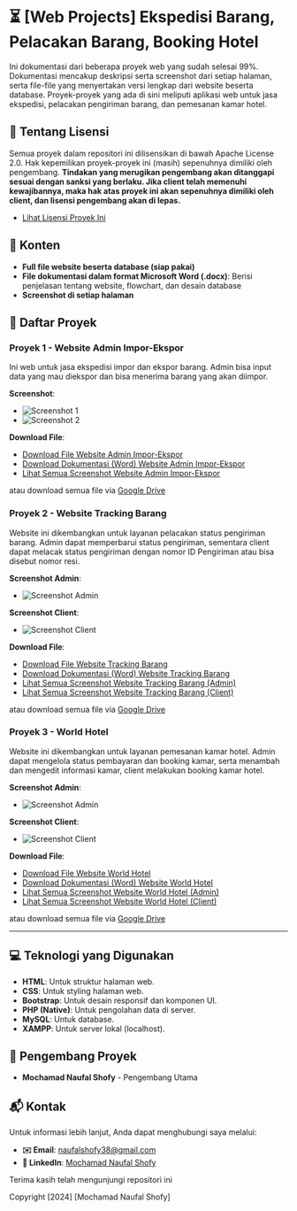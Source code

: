 # ⏳ [Web Projects] Ekspedisi Barang, Pelacakan Barang, Booking Hotel

Ini dokumentasi dari beberapa proyek web yang sudah selesai 99%. Dokumentasi mencakup deskripsi serta screenshot dari setiap halaman, serta file-file yang menyertakan versi lengkap dari website beserta database. Proyek-proyek yang ada di sini meliputi aplikasi web untuk jasa ekspedisi, pelacakan pengiriman barang, dan pemesanan kamar hotel.

## 📜 Tentang Lisensi

Semua proyek dalam repositori ini dilisensikan di bawah Apache License 2.0. Hak kepemilikan proyek-proyek ini (masih) sepenuhnya dimiliki oleh pengembang. **Tindakan yang merugikan pengembang akan ditanggapi sesuai dengan sanksi yang berlaku. Jika client telah memenuhi kewajibannya, maka hak atas proyek ini akan sepenuhnya dimiliki oleh client, dan lisensi pengembang akan di lepas.**

- [Lihat Lisensi Proyek Ini](https://github.com/nopalsh/pending-web-projects/blob/main/LICENSE)


## 📂 Konten

- **Full file website beserta database (siap pakai)**
- **File dokumentasi dalam format Microsoft Word (.docx)**: Berisi penjelasan tentang website, flowchart, dan desain database
- **Screenshot di setiap halaman**

## 🌟 Daftar Proyek

### Proyek 1 - Website Admin Impor-Ekspor

Ini web untuk jasa ekspedisi impor dan ekspor barang. Admin bisa input data yang mau diekspor dan bisa menerima barang yang akan diimpor.

**Screenshot**:
- ![Screenshot 1](https://github.com/nopalsh/pending-web-projects/blob/main/Admin%20Impor-Ekspor/Screenshot/screencapture-localhost-eks-impor-php-2024-07-08-10_10_34.png)
- ![Screenshot 2](https://github.com/nopalsh/pending-web-projects/blob/main/Admin%20Impor-Ekspor/Screenshot/screencapture-localhost-eks-edit-ekspor-php-2024-07-08-10_11_02.png)

**Download File**:
- [Download File Website Admin Impor-Ekspor](https://raw.githubusercontent.com/nopalsh/pending-web-projects/main/Admin%20Impor-Ekspor/Admin%20Impor-Ekspor.zip)
- [Download Dokumentasi (Word) Website Admin Impor-Ekspor](https://raw.githubusercontent.com/nopalsh/pending-web-projects/main/Admin%20Impor-Ekspor/Website%20Impor-Ekspor%20Barang.docx)
- [Lihat Semua Screenshot Website Admin Impor-Ekspor](https://github.com/nopalsh/pending-web-projects/tree/main/Admin%20Impor-Ekspor/Screenshot)

atau download semua file via [Google Drive](https://drive.google.com/drive/folders/1gUxMbK7adSH_VLIbiCzOVtGZrHxYnz7N?usp=sharing)

### Proyek 2 - Website Tracking Barang

Website ini dikembangkan untuk layanan pelacakan status pengiriman barang. Admin dapat memperbarui status pengiriman, sementara client dapat melacak status pengiriman dengan nomor ID Pengiriman atau bisa disebut nomor resi.

**Screenshot Admin**:
- ![Screenshot Admin](https://github.com/nopalsh/pending-web-projects/blob/main/Tracking/Screenshot%20Admin/screencapture-localhost-eks-tracking-tracking-php-2024-07-08-10_12_38.png)

**Screenshot Client**:
- ![Screenshot Client](https://github.com/nopalsh/pending-web-projects/blob/main/Tracking/Screenshot%20Client/screencapture-localhost-ekspedisi-index-php-2024-07-08-10_14_09.png)

**Download File**:
- [Download File Website Tracking Barang](https://raw.githubusercontent.com/nopalsh/pending-web-projects/main/Tracking/Website%20Tracking.zip)
- [Download Dokumentasi (Word) Website Tracking Barang](https://raw.githubusercontent.com/nopalsh/pending-web-projects/main/Tracking/Website%20Tracking.docx)
- [Lihat Semua Screenshot Website Tracking Barang (Admin)](https://github.com/nopalsh/pending-web-projects/tree/main/Tracking/Screenshot%20Admin)
- [Lihat Semua Screenshot Website Tracking Barang (Client)](https://github.com/nopalsh/pending-web-projects/tree/main/Tracking/Screenshot%20Client)

atau download semua file via [Google Drive](https://drive.google.com/drive/folders/1gUxMbK7adSH_VLIbiCzOVtGZrHxYnz7N?usp=sharing)

### Proyek 3 - World Hotel

Website ini dikembangkan untuk layanan pemesanan kamar hotel. Admin dapat mengelola status pembayaran dan booking kamar, serta menambah dan mengedit informasi kamar, client melakukan booking kamar hotel.

**Screenshot Admin**:
- ![Screenshot Admin](https://github.com/nopalsh/pending-web-projects/blob/main/World%20Hotel/Admin%20Screenshot/screencapture-localhost-hotel-fix-admin-data-booking-php-2024-07-08-10_19_53.png)

**Screenshot Client**:
- ![Screenshot Client](https://github.com/nopalsh/pending-web-projects/blob/main/World%20Hotel/Client%20Screenshot/screencapture-localhost-hotel-fix-booking-php-2024-07-08-10_18_37.png)

**Download File**:
- [Download File Website World Hotel](https://raw.githubusercontent.com/nopalsh/pending-web-projects/main/World%20Hotel/World%20Hotel.zip)
- [Download Dokumentasi (Word) Website World Hotel](https://raw.githubusercontent.com/nopalsh/pending-web-projects/main/World%20Hotel/Website%20World%20Hotel.docx)
- [Lihat Semua Screenshot Website World Hotel (Admin)](https://github.com/nopalsh/pending-web-projects/tree/main/World%20Hotel/Admin%20Screenshot)
- [Lihat Semua Screenshot Website World Hotel (Client)](https://github.com/nopalsh/pending-web-projects/tree/main/World%20Hotel/Client%20Screenshot)

atau download semua file via [Google Drive](https://drive.google.com/drive/folders/1gUxMbK7adSH_VLIbiCzOVtGZrHxYnz7N?usp=sharing)


---

## 💻 Teknologi yang Digunakan

- **HTML**: Untuk struktur halaman web.
- **CSS**: Untuk styling halaman web.
- **Bootstrap**: Untuk desain responsif dan komponen UI.
- **PHP (Native)**: Untuk pengolahan data di server.
- **MySQL**: Untuk database.
- **XAMPP**: Untuk server lokal (localhost).

## 👥 Pengembang Proyek

- **Mochamad Naufal Shofy** - Pengembang Utama

## 📬 Kontak

Untuk informasi lebih lanjut, Anda dapat menghubungi saya melalui:
- **✉️ Email**: naufalshofy38@gmail.com
- **🔗 LinkedIn**: [Mochamad Naufal Shofy](https://www.linkedin.com/in/mochamad-naufal-shofy)

Terima kasih telah mengunjungi repositori ini

Copyright [2024] [Mochamad Naufal Shofy]
